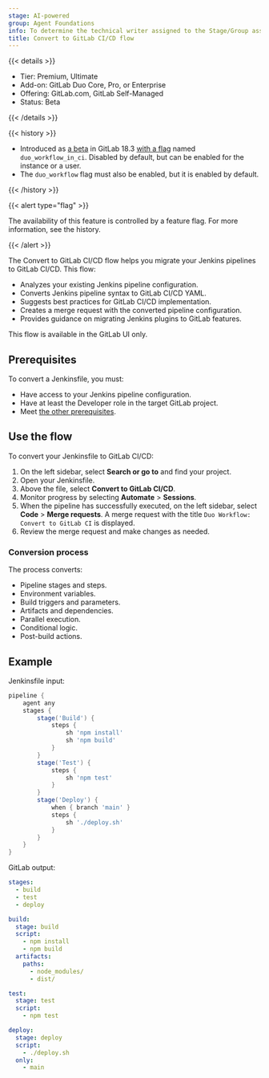```yaml
---
stage: AI-powered
group: Agent Foundations
info: To determine the technical writer assigned to the Stage/Group associated with this page, see https://handbook.gitlab.com/handbook/product/ux/technical-writing/#assignments
title: Convert to GitLab CI/CD flow
---
```


{{< details >}}

- Tier: Premium, Ultimate
- Add-on: GitLab Duo Core, Pro, or Enterprise
- Offering: GitLab.com, GitLab Self-Managed
- Status: Beta

{{< /details >}}

{{< history >}}

- Introduced as [a beta](../../../policy/development_stages_support.md) in GitLab 18.3 [with a flag](../../../administration/feature_flags/_index.md) named `duo_workflow_in_ci`. Disabled by default, but can be enabled for the instance or a user.
- The `duo_workflow` flag must also be enabled, but it is enabled by default.

{{< /history >}}

{{< alert type="flag" >}}

The availability of this feature is controlled by a feature flag.
For more information, see the history.

{{< /alert >}}

The Convert to GitLab CI/CD flow helps you migrate your Jenkins pipelines to GitLab CI/CD. This flow:

- Analyzes your existing Jenkins pipeline configuration.
- Converts Jenkins pipeline syntax to GitLab CI/CD YAML.
- Suggests best practices for GitLab CI/CD implementation.
- Creates a merge request with the converted pipeline configuration.
- Provides guidance on migrating Jenkins plugins to GitLab features.

This flow is available in the GitLab UI only.

## Prerequisites

To convert a Jenkinsfile, you must:

- Have access to your Jenkins pipeline configuration.
- Have at least the Developer role in the target GitLab project.
- Meet [the other prerequisites](../../duo_agent_platform/_index.md#prerequisites).

## Use the flow

To convert your Jenkinsfile to GitLab CI/CD:

1. On the left sidebar, select **Search or go to** and find your project.
1. Open your Jenkinsfile.
1. Above the file, select **Convert to GitLab CI/CD**.
1. Monitor progress by selecting **Automate** > **Sessions**.
1. When the pipeline has successfully executed, on the left sidebar, select **Code** > **Merge requests**.
   A merge request with the title `Duo Workflow: Convert to GitLab CI` is displayed.
1. Review the merge request and make changes as needed.

### Conversion process

The process converts:

- Pipeline stages and steps.
- Environment variables.
- Build triggers and parameters.
- Artifacts and dependencies.
- Parallel execution.
- Conditional logic.
- Post-build actions.

## Example

Jenkinsfile input:

```groovy
pipeline {
    agent any
    stages {
        stage('Build') {
            steps {
                sh 'npm install'
                sh 'npm build'
            }
        }
        stage('Test') {
            steps {
                sh 'npm test'
            }
        }
        stage('Deploy') {
            when { branch 'main' }
            steps {
                sh './deploy.sh'
            }
        }
    }
}
```

GitLab output:

```yaml
stages:
  - build
  - test
  - deploy

build:
  stage: build
  script:
    - npm install
    - npm build
  artifacts:
    paths:
      - node_modules/
      - dist/

test:
  stage: test
  script:
    - npm test

deploy:
  stage: deploy
  script:
    - ./deploy.sh
  only:
    - main
```
